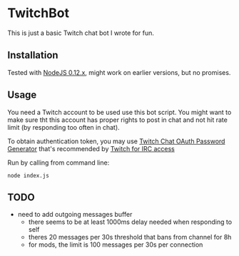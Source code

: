 TwitchBot
=========

This is just a basic Twitch chat bot I wrote for fun.

Installation
------------

Tested with [NodeJS 0.12.x](https://nodejs.org/), might work on earlier versions, but no promises.

Usage
-----

You need a Twitch account to be used use this bot script. You might want to make sure tht this account has proper
rights to post in chat and not hit rate limit (by responding too often in chat).

To obtain authentication token, you may use [Twitch Chat OAuth Password Generator](http://twitchapps.com/tmi/) that's
recommended by [Twitch for IRC access](http://help.twitch.tv/customer/portal/articles/1302780-twitch-irc)

Run by calling from command line:

	node index.js
	
TODO
-----

- need to add outgoing messages buffer
	- there seems to be at least 1000ms delay needed when responding to self
	- theres 20 messages per 30s threshold that bans from channel for 8h
	- for mods, the limit is 100 messages per 30s per connection
	